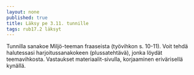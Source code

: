 ```yaml
---
layout: none
published: true
title: Läksy pe 3.11. tunnille
tags: rub17.2 läksyt
---
```

Tunnilla sanakoe Miljö-teeman fraaseista (työvihkon s. 10-11). Voit tehdä halutessasi harjoitussanakokeen (plussatehtävä), jonka löydät teemavihkosta. Vastaukset materiaalit-sivulla, korjaaminen erivärisellä kynällä.
